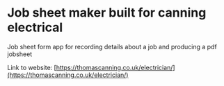 # Job sheet maker built for canning electrical

Job sheet form app for recording details about a job and producing a pdf jobsheet

Link to website: [https://thomascanning.co.uk/electrician/](https://thomascanning.co.uk/electrician/)

